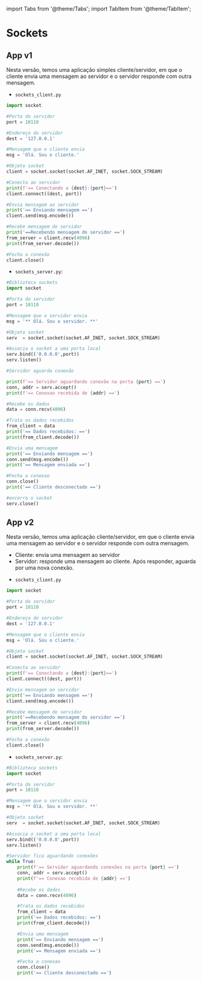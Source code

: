 import Tabs from '@theme/Tabs';
import TabItem from '@theme/TabItem';

# Sockets

## App v1

Nesta versão, temos uma aplicação simples cliente/servidor, em que o cliente envia uma mensagem ao servidor e o servidor responde com outra mensagem.

<Tabs groupId='language'>
<TabItem value="python" label="Python">

<Tabs groupId='cliente-servidor'>
<TabItem value="cliente" label="Cliente">

- `sockets_client.py`

```python
import socket

#Porta do servidor
port = 10110

#Endereço do servidor
dest = '127.0.0.1'

#Mensagem que o cliente envia
msg = 'Olá. Sou o cliente.'

#Objeto socket
client = socket.socket(socket.AF_INET, socket.SOCK_STREAM)

#Conecta ao servidor
print(f'== Conectando a {dest}:{port}==')
client.connect((dest, port))

#Envia mensagem ao servidor
print('== Enviando mensagem ==')
client.send(msg.encode())

#Recebe mensagem do servidor
print('==Recebendo mensagem do servidor ==')
from_server = client.recv(4096)
print(from_server.decode())

#Fecha a conexão
client.close()
```

</TabItem>
<TabItem value="servidor" label="Servidor">

- `sockets_server.py`:

```python
#Biblioteca sockets
import socket

#Porta do servidor
port = 10110

#Mensagem que o servidor envia
msg = '** Olá. Sou o servidor. **'

#Objeto socket
serv  = socket.socket(socket.AF_INET, socket.SOCK_STREAM)

#Associa o socket a uma porta local
serv.bind(('0.0.0.0',port))
serv.listen()

#Servidor aguarda conexão

print(f'== Servidor aguardando conexão na porta {port} ==')
conn, addr = serv.accept()
print(f'== Conexao recebida de {addr} ==')

#Recebe os dados
data = conn.recv(4096)

#Trata os dados recebidos
from_client = data
print('== Dados recebidos: ==')
print(from_client.decode())

#Envia uma mensagem
print('== Enviando mensagem ==')
conn.send(msg.encode())
print('== Mensagem enviada ==')

#Fecha a conexao
conn.close()
print('== Cliente desconectado ==')

#encerra o socket
serv.close()
```

</TabItem>
</Tabs>
</TabItem>

</Tabs>


## App v2

Nesta versão, temos uma aplicação cliente/servidor, em que o cliente envia uma mensagem ao servidor e o servidor responde com outra mensagem. 
- Cliente: envia uma mensagem ao servidor
- Servidor: responde uma mensagem ao cliente. Após responder, aguarda por uma nova conexão.

<Tabs groupId='language'>
<TabItem value="python" label="Python">

<Tabs groupId='cliente-servidor'>
<TabItem value="cliente" label="Cliente">

- `sockets_client.py`

```python
import socket

#Porta do servidor
port = 10110

#Endereço do servidor
dest = '127.0.0.1'

#Mensagem que o cliente envia
msg = 'Olá. Sou o cliente.'

#Objeto socket
client = socket.socket(socket.AF_INET, socket.SOCK_STREAM)

#Conecta ao servidor
print(f'== Conectando a {dest}:{port}==')
client.connect((dest, port))

#Envia mensagem ao servidor
print('== Enviando mensagem ==')
client.send(msg.encode())

#Recebe mensagem do servidor
print('==Recebendo mensagem do servidor ==')
from_server = client.recv(4096)
print(from_server.decode())

#Fecha a conexão
client.close()
```

</TabItem>
<TabItem value="servidor" label="Servidor">

- `sockets_server.py`:

```python
#Biblioteca sockets
import socket

#Porta do servidor
port = 10110

#Mensagem que o servidor envia
msg = '** Olá. Sou o servidor. **'

#Objeto socket
serv  = socket.socket(socket.AF_INET, socket.SOCK_STREAM)

#Associa o socket a uma porta local
serv.bind(('0.0.0.0',port))
serv.listen()

#Servidor fica aguardando conexões
while True:
    print(f'== Servidor aguardando conexões na porta {port} ==')
    conn, addr = serv.accept()
    print(f'== Conexao recebida de {addr} ==')
 
    #Recebe os dados
    data = conn.recv(4096)

    #Trata os dados recebidos
    from_client = data
    print('== Dados recebidos: ==')
    print(from_client.decode())

    #Envia uma mensagem
    print('== Enviando mensagem ==')
    conn.send(msg.encode())
    print('== Mensagem enviada ==')

    #Fecha a conexao
    conn.close()
    print('== Cliente desconectado ==')
```

</TabItem>
</Tabs>
</TabItem>

</Tabs>